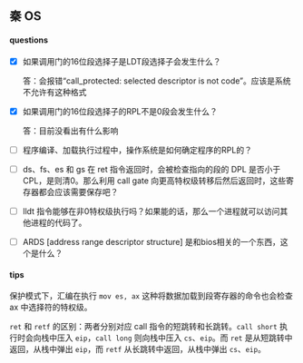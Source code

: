 ## 秦 OS

#### questions
- [x] 如果调用门的16位段选择子是LDT段选择子会发生什么？

    答：会报错“call_protected: selected descriptor is not code”。应该是系统不允许有这种格式

- [x] 如果调用门的16位段选择子的RPL不是0段会发生什么？

    答：目前没看出有什么影响

- [ ] 程序编译、加载执行过程中，操作系统是如何确定程序的RPL的？
- [ ] ds、fs、es 和 gs 在 ret 指令返回时，会被检查指向的段的 DPL 是否小于 CPL，是则清0。那么利用 call gate 向更高特权级转移后然后返回时，这些寄存器都会应该需要保存吧？
- [ ] lldt 指令能够在非0特权级执行吗？如果能的话，那么一个进程就可以访问其他进程的代码了。
- [ ] ARDS [address range descriptor structure] 是和bios相关的一个东西，这个是什么？

#### tips
保护模式下，汇编在执行 `mov es, ax` 这种将数据加载到段寄存器的命令也会检查 ax 中选择符的特权级。

`ret` 和 `retf` 的区别：两者分别对应 call 指令的短跳转和长跳转。`call short` 执行时会向栈中压入 `eip`，`call long` 则向栈中压入 `cs`、`eip`。而 `ret` 是从短跳转中返回，从栈中弹出 `eip`，而 `retf` 从长跳转中返回，从栈中弹出 `cs`、`eip`。
